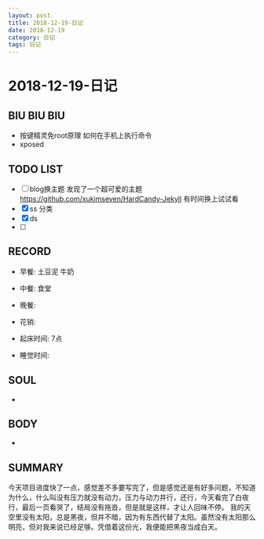 ```yaml
---
layout: post
title: 2018-12-19-日记
date: 2018-12-19
category: 日记
tags: 日记
---
```

# 2018-12-19-日记
## BIU BIU BIU
- 按键精灵免root原理 如何在手机上执行命令
- xposed
 
## TODO LIST
- [ ] blog换主题 发现了一个超可爱的主题 https://github.com/xukimseven/HardCandy-Jekyll 有时间换上试试看
- [x] ss 分类
- [x] ds 
- [ ] 
 
## RECORD
- 早餐:  土豆泥 牛奶
- 中餐:  食堂
- 晚餐:  
 
- 花销:  
 
- 起床时间:  7点
- 睡觉时间:  
 
## SOUL
- 
 
## BODY
- 
 
## SUMMARY
 
 今天项目进度快了一点，感觉差不多要写完了，但是感觉还是有好多问题，不知道为什么，什么叫没有压力就没有动力，压力与动力并行，还行，今天看完了白夜行，最后一页看哭了，结局没有拖沓，但是就是这样，才让人回味不停。
 我的天空里没有太阳，总是黑夜，但并不暗，因为有东西代替了太阳。虽然没有太阳那么明亮，但对我来说已经足够。凭借着这份光，我便能把黑夜当成白天。  


